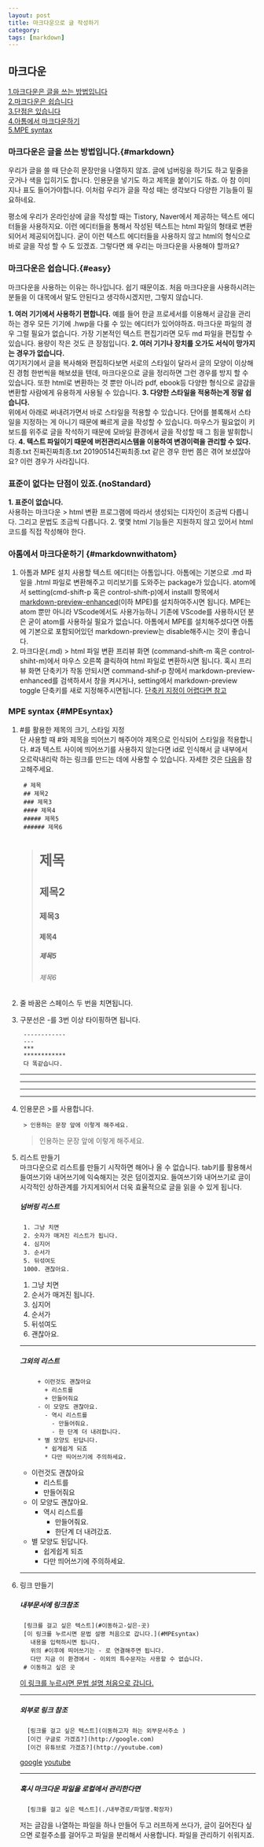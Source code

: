 ```yaml
---
layout: post
title: 마크다운으로 글 작성하기
category:
tags: [markdown]
---
```


## 마크다운
  [1.마크다운은 글을 쓰는 방법입니다](#markdown)  
  [2.마크다운은 쉽습니다](#easy)  
  [3.단점은 있습니다](#noStandard)  
  [4.아톰에서 마크다운하기](#markdownwithatom)  
  [5.MPE syntax](#MPEsyntax)  
    
    
### 마크다운은 글을 쓰는 방법입니다.{#markdown}

  우리가 글을 쓸 때 단순히 문장만을 나열하지 않죠. 글에 넘버링을 하기도 하고 밑줄을 긋거나 색을 입히기도 합니다. 인용문을 넣기도 하고 제목을 붙이기도 하죠. 아 참 이미지나 표도 들어가야합니다. 이처럼 우리가 글을 작성 때는 생각보다 다양한 기능들이 필요하네요.

  평소에 우리가 온라인상에 글을 작성할 때는 Tistory, Naver에서 제공하는 텍스트 에디터들을 사용하지요. 이런 에디터들을 통해서 작성된 텍스트는 html 파일의 형태로 변환되어서 제공되어집니다. 굳이 이런 텍스트 에디터들을 사용하지 않고 html의 형식으로 바로 글을 작성 할 수 도 있겠죠. 그렇다면 왜 우리는 마크다운을 사용해야 할까요?

### 마크다운은 쉽습니다.{#easy}
  마크다운을 사용하는 이유는 하나입니다. 쉽기 때문이죠. 처음 마크다운을 사용하시려는 분들을 이 대목에서 말도 안된다고 생각하시겠지만, 그렇지 않습니다.

  **1. 여러 기기에서 사용하기 편합니다.**
  예를 들어 한글 프로세서를 이용해서 글감을 관리하는 경우 모든 기기에 .hwp을 다룰 수 있는 에디터가 있어야하죠. 마크다운 파일의 경우 그럴 필요가 없습니다. 가장 기본적인 텍스트 편집기라면 모두 md 파일을 편집할 수 있습니다. 용량이 작은 것도 큰 장점입니다.
  **2. 여러 기기나 장치를 오가도 서식이 망가지는 경우가 없습니다.**   
  여기저기에서 글을 복사해와 편집하다보면 서로의 스타일이 달라서 글의 모양이 이상해진 경험 한번씩을 해보셨을 텐데, 마크다운으로 글을 정리하면 그런 경우를 방지 할 수 있습니다. 또한 html로 변환하는 것 뿐만 아니라 pdf, ebook등 다양한 형식으로 글감을 변환할 사람에게 유용하게 사용될 수 있습니다.
  **3. 다양한 스타일을 적용하는게 정말 쉽습니다.**   
  위에서 아래로 써내려가면서 바로 스타일을 적용할 수 있습니다. 단어를 블록해서 스타일을 지정하는 게 아니기 때문에 빠르게 글을 작성할 수 있습니다. 마우스가 필요없이 키보드를 위주로 글을 작석하기 때문에 모바일 환경에서 글을 작성할 때 그 힘을 발휘합니다.
  **4. 텍스트 파일이기 때문에 버전관리시스템을 이용하여 변경이력을 관리할 수 있다.**
  최종.txt 진짜진짜최종.txt 20190514진짜최종.txt 같은 경우 한번 쯤은 겪어 보셨잖아요? 이런 경우가 사라집니다.

### 표준이 없다는 단점이 있죠.{noStandard}
  **1. 표준이 없습니다.**   
  사용하는 마크다운 > html 변환 프로그램에 따라서 생성되는 디자인이 조금씩 다릅니다. 그리고 문법도 조금씩 다릅니다.
  2. 몇몇 html 기능들은 지원하지 않고 있어서 html 코드를 직접 작성해야 한다.

### 아톰에서 마크다운하기 {#markdownwithatom}
  1. 아톰과 MPE 설치
  사용할 텍스트 에디터는 아톰입니다. 아톰에는 기본으로 .md 파일을 .html 파일로 변환해주고 미리보기를 도와주는 package가 있습니다. atom에서 setting(cmd-shift-p 혹은 control-shift-p)에서 installl 항목에서 [markdown-preview-enhanced](https://shd101wyy.github.io/markdown-preview-enhanced/#/)(이하 MPE)를 설치하여주시면 됩니다. MPE는 atom 뿐만 아니라 VScode에서도 사용가능하니 기존에 VScode를 사용하시던 분은 굳이 atom를 사용하실 필요가 없습니다. 아톰에서 MPE를 설치해주셨다면 아톰에 기본으로 포함되어있던 markdown-preview는 disable해주시는 것이 좋습니다.
  2. 마크다운(.md) > html 파일 변환
  프리뷰 화면 (command-shift-m 혹은 control-shiht-m)에서 마우스 오른쪽 클릭하여 html 파일로 변환하시면 됩니다. 혹시 프리뷰 화면 단축키가 작동 안되시면 command-shif-p 창에서 markdown-preview-enhanced를 검색하셔서 창을 켜시거나, setting에서 markdown-preview toggle 단축키를 새로 지정해주시면됩니다.
  [단축키 지정이 어렵다면 참고](https://abettercode.tistory.com/6)

### MPE syntax {#MPEsyntax}

  1. #를 활용한 제목의 크기, 스타일 지정  
    단 사용할 때 #와 제목을 띄어쓰기 해주어야 제목으로 인식되어 스타일을 적용합니다. #과 텍스트 사이에 띄어쓰기를 사용하지 않는다면 id로 인식해서 글 내부에서 오르락내리락 하는 링크를 만드는 데에 사용할 수 있습니다. 자세한 것은 [다음](#링크-만들기)을 참고해주세요.

          # 제목
          ## 제목2
          ### 제목3
          #### 제목4
          ##### 제목5
          ###### 제목6  

        ># 제목
        >## 제목2
        >### 제목3
        >#### 제목4
        >##### 제목5
        >###### 제목6  

  2. 줄 바꿈은 스페이스 두 번을 치면됩니다.  
  3. 구분선은 -를 3번 이상 타이핑하면 됩니다.  

          ------------  
          ---
          ***
          ************
          다 똑같습니다.

        ---------  
        ---
        ***
        ************

  4. 인용문은 >를 사용합니다.  

          > 인용하는 문장 앞에 이렇게 해주세요.  
        > 인용하는 문장 앞에 이렇게 해주세요.


  5. 리스트 만들기  
  마크다운으로 리스트를 만들기 시작하면 해어나 올 수 없습니다. tab키를 활용해서 들여쓰기와 내어쓰기에 익숙해지는 것은 덤이겠지요. 들여쓰기와 내어쓰기로 글이 시각적인 상하관계를 가지게되어서 더욱 효율적으로 글을 읽을 수 있게 됩니다.
      ##### 넘버링 리스트

          1. 그냥 치면
          2. 숫자가 매겨진 리스트가 됩니다.
          4. 심지어
          3. 순서가
          5. 뒤섞여도
          1000. 괜찮아요.
        1. 그냥 치면
        2. 순서가 매겨진 됩니다.
        4. 심지어
        3. 순서가
        5. 뒤섞여도
        1000. 괜찮아요.  
        ---
      ##### 그외의 리스트
              + 이런것도 괜찮아요
                + 리스트를
                + 만들어줘요
              - 이 모양도 괜찮아요.
                - 역시 리스트를
                  - 만들어줘요.
                  - 한 단계 더 내려합니다.
              * 별 모양도 된답니다.
                * 쉽게쉽게 되죠
                * 다만 띄어쓰기에 주의하세요.
      + 이런것도 괜찮아요
        + 리스트를
        + 만들어줘요
      - 이 모양도 괜찮아요.
        - 역시 리스트를
          - 만들어줘요.
          - 한단계 더 내려갔죠.
      * 별 모양도 된답니다.
        * 쉽게쉽게 되죠
        * 다만 띄어쓰기에 주의하세요.
      ---

  6. 링크 만들기
      ##### 내부문서에 링크참조  

          [링크를 걸고 싶은 텍스트](#이동하고-싶은-곳)
          [이 링크를 누르시면 문법 설명 처음으로 갑니다.](#MPEsyntax)
            내용을 입력하시면 됩니다.              
            위의 #이후에 띄어쓰기는 - 로 연결해주면 됩니다.
            다만 지금 이 환경에서 - 이외의 특수문자는 사용할 수 없습니다.   
          # 이동하고 싶은 곳
        [이 링크를 누르시면 문법 설명 처음으로 갑니다.](#MPEsyntax)

      ---
     ##### 외부로 링크 참조
           [링크를 걸고 싶은 텍스트](이동하고자 하는 외부문서주소 )               
           [이건 구글로 가겠죠?](http://google.com)  
           [이건 유튜브로 가겠죠?](http://youtube.com)
        [google](http://google.com)
        [youtube](http://youtube.com)

      ---

     ##### 혹시 마크다운 파일을 로컬에서 관리한다면
           [링크를 걸고 싶은 텍스트](./내부경로/파일명.확장자)
     저는 글감을 나열하는 파일을 하나 만들어 두고 러프하게 쓰다가, 글이 길어진다 싶으면 로컬주소를 걸어두고 파일을 분리해서 사용합니다. 파일을 관리하기 쉬워지죠.   
